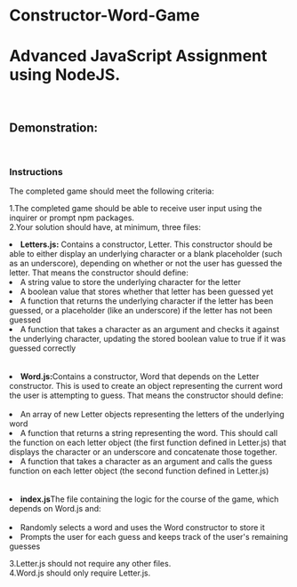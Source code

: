 # Constructor-Word-Game

<h1>Advanced JavaScript Assignment using NodeJS.</h1><br>

<h2>Demonstration:</h2><br>
<img src =" ">

<h3>Instructions</h3>

The completed game should meet the following criteria:

1.The completed game should be able to receive user input using the inquirer or prompt npm packages.<br>
2.Your solution should have, at minimum, three files:<br>

<li><b>Letters.js:</b> Contains a constructor, Letter. This constructor should be able to either display an underlying character or a blank placeholder (such as an underscore), depending on whether or not the user has guessed the letter. That means the constructor should define:</li>
        <li>A string value to store the underlying character for the letter</li>
        <li>A boolean value that stores whether that letter has been guessed yet</li>
        <li>A function that returns the underlying character if the letter has been guessed, or a placeholder (like an underscore) if the letter has not been guessed</li>
        <li>A function that takes a character as an argument and checks it against the underlying character, updating the stored boolean value to true if it was guessed correctly</li>
        <br>
        <br>

<li><b>Word.js:</b>Contains a constructor, Word that depends on the Letter constructor. This is used to create an object representing the current word the user is attempting to guess. That means the constructor should define:</li><br>

<li>An array of new Letter objects representing the letters of the underlying word</li>
<li>A function that returns a string representing the word. This should call the function on each letter object (the first function defined in Letter.js) that displays the character or an underscore and concatenate those together.</li>
<li>A function that takes a character as an argument and calls the guess function on each letter object (the second function defined in Letter.js)</li>
<br>
<br>

<li><b>index.js</b>The file containing the logic for the course of the game, which depends on Word.js and:</li><br>

<li>Randomly selects a word and uses the Word constructor to store it</li>
<li>Prompts the user for each guess and keeps track of the user's remaining guesses</li>

3.Letter.js should not require any other files.<br>
4.Word.js should only require Letter.js.

